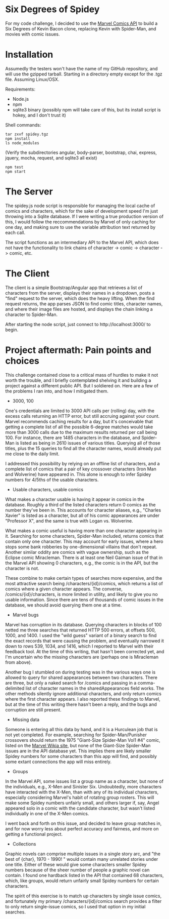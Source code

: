 Six Degrees of Spidey
=====================

For my code challenge, I decided to use the [Marvel Comics API](http://developer.marvel.com/) to build a Six Degrees of Kevin Bacon clone, replacing Kevin with Spider-Man, and movies with comic issues.


Installation
============

Assumedly the testers won't have the name of my GitHub repository, and will use the gzipped tarball. Starting in a directory empty except for the .tgz file. Assuming Linux/OSX.

Requirements:
- Node.js
- npm
- sqlite3 binary (possibly npm will take care of this, but its install script is hokey, and I don't trust it)

Shell commands:
```
tar zxvf spidey.tgz
npm install
ls node_modules
```
(Verify the subdirectories angular, body-parser, bootstrap, chai, express, jquery, mocha, request, and sqlite3 all exist)
```
npm test
npm start
```

The Server
==========

The spidey.js node script is responsible for managing the local cache of comics and characters, which for the sake of development speed I'm just throwing into a Sqlite database. If I were writing a true production version of this, I would follow the reccommendations by Marvel of only caching for one day, and making sure to use the variable attribution text returned by each call.

The script functions as an intermediary API to the Marvel API, which does not have the functionality to link chains of character -> comic -> character -> comic, etc.


The Client
==========

The client is a simple Bootstrap/Angular app that retrieves a list of characters from the server, displays their names in a dropdown, posts a "find" request to the server, which does the heavy lifting. When the find request returns, the app parses JSON to find comic titles, character names, and where their image files are hosted, and displays the chain linking a character to Spider-Man.

After starting the node script, just connect to http://localhost:3000/ to begin.


Project aftermath: Pain points and choices
==========================================

This challenge contained close to a critical mass of hurdles to make it not worth the trouble, and I briefly contemplated shelving it and building a project against a different public API. But I soldiered on. Here are a few of the problems I ran into, and how I mitigated them. 

- 3000, 100

One's credentials are limited to 3000 API calls per (rolling) day, with the excess calls returning an HTTP error, but still accruing against your count. Marvel recommends caching results for a day, but it's conceivable that getting a complete list of all the possible 6-degree matches would take more than 3000 calls due to the maximum results returned per call being 100. For instance, there are 1485 characters in the database, and Spider-Man is listed as being in 2610 issues of various titles. Querying all of those titles, plus the 15 queries to find all the character names, would already put me close to the daily limit.

I addressed this possibility by relying on an offline list of characters, and a complete list of comics that a pair of key crossover characters (Iron Man and Wolverine) have appeared in. This alone is enough to infer Spidey numbers for 4/5ths of the usable characters.

- Usable characters, usable comics

What makes a character usable is having it appear in comics in the database. Roughly a third of the listed characters return 0 comics as the number they've been in. This accounts for character aliases, e.g., "Charles Xavier" is listed as a character, but all of his comic appearances are under "Professor X", and the same is true with Logan vs. Wolverine.

What makes a comic useful is having more than one character appearing in it. Searching for some characters, Spider-Man included, returns comics that contain only one character. This may account for early issues, where a hero stops some bank robberies by one-dimensional villains that don't repeat. Another similar oddity are comics with vague ownership, such as the Eclipse comic Miracleman. There is at least one Neil Gaiman issue of that in the Marvel API showing 0 characters, e.g., the comic is in the API, but the character is not.

These combine to make certain types of searches more expensive, and the most attractive search being /characters/{id}/comics, which returns a list of comics where a given character appears. The converse, /comics/{id}/characters, is more limited in utility, and likely to give you no usable information. Since there are tens of thousands of comic issues in the database, we should avoid querying them one at a time.

- Marvel bugs

Marvel has corruption in its database. Querying characters in blocks of 100 netted me three searches that returned HTTP 500 errors, at offsets 500, 1000, and 1400. I used the "wild guess" variant of a binary search to find the exact records that were causing the problem, and eventually narrowed it down to rows 539, 1034, and 1416, which I reported to Marvel with their feedback tool. At the time of this writing, that hasn't been corrected yet, and I'm uncertain who the missing characters are (perhaps one is Miracleman from above).

Another bug I stumbled on during testing was in the various ways one is allowed to query for shared appearances between two characters. There are three, but only a naked search for /comics and passing in a comma-delimited list of character names in the sharedAppearances field works. The other methods silently ignore additional characters, and only return comics where the first character appears. I also reported these findings to Marvel, but at the time of this writing there hasn't been a reply, and the bugs and corruption are still present.

- Missing data

Someone is entering all this data by hand, and it is a Hurculean job that is not yet completed. For example, searching for Spider-Man/Punisher crossovers should return the 1975 "Giant-Size Spider-Man Vol1 #4" comic, listed on the [Marvel Wikia site](http://marvel.wikia.com/wiki/Giant-Size_Spider-Man_Vol_1_4), but none of the Giant-Size Spider-Man issues are in the API database yet. This implies there are likely smaller Spidey numbers for some characters than this app will find, and possibly some extant connections the app will miss entirely.

- Groups

In the Marvel API, some issues list a group name as a character, but none of the individuals, e.g., X-Men and Sinister Six. Undoubtedly, more characters have interacted with the X-Men, than with any of its individual characters, especially considering Marvel's habit of rotating group rosters. This will make some Spidey numbers unfairly small, and others larger if, say, Angel appeared solo in a comic with the candidate character, but wasn't listed individually in one of the X-Men comics.

I went back and forth on this issue, and decided to leave group matches in, and for now worry less about perfect accuracy and fairness, and more on getting a functional project.

- Collections

Graphic novels can comprise multiple issues in a single story arc, and "the best of {char}, 1970 - 1990! " would contain many unrelated stories under one title. Either of these would give some characters smaller Spidey numbers because of the sheer number of people a graphic novel can contain. I found one hardback listed in the API that contained 68 characters, which, like groups, would return unfairly small Spidey numbers for certain characters.

The spirit of this exercise is to match up characters by single issue comics, and fortunately my primary /characters/{id}/comics search provides a filter to only return single-issue comics, so I used that option in my initial searches.


